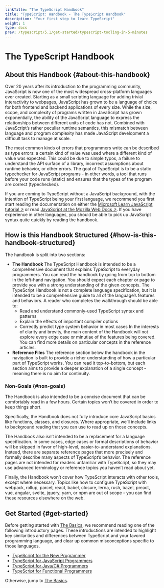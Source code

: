 ```yaml
---
linkTitle: "The TypeScript Handbook"
title: "TypeScript: Handbook - The TypeScript Handbook"
description: "Your first step to learn TypeScript"
weight: 1
type: docs
prev: /typescript/5.1/get-started/typescript-tooling-in-5-minutes
---
```


# The TypeScript Handbook

## About this Handbook {#about-this-handbook}

Over 20 years after its introduction to the programming community, JavaScript is now one of the most widespread cross-platform languages ever created. Starting as a small scripting language for adding trivial interactivity to webpages, JavaScript has grown to be a language of choice for both frontend and backend applications of every size. While the size, scope, and complexity of programs written in JavaScript has grown exponentially, the ability of the JavaScript language to express the relationships between different units of code has not. Combined with JavaScript’s rather peculiar runtime semantics, this mismatch between language and program complexity has made JavaScript development a difficult task to manage at scale.

The most common kinds of errors that programmers write can be described as type errors: a certain kind of value was used where a different kind of value was expected. This could be due to simple typos, a failure to understand the API surface of a library, incorrect assumptions about runtime behavior, or other errors. The goal of TypeScript is to be a static typechecker for JavaScript programs - in other words, a tool that runs before your code runs (static) and ensures that the types of the program are correct (typechecked).

If you are coming to TypeScript without a JavaScript background, with the intention of TypeScript being your first language, we recommend you first start reading the documentation on either the [Microsoft Learn JavaScript tutorial ↗](https://developer.microsoft.com/javascript/) or read [JavaScript at the Mozilla Web Docs ↗](https://developer.mozilla.org/docs/Web/JavaScript/Guide).
If you have experience in other languages, you should be able to pick up JavaScript syntax quite quickly by reading the handbook.

## How is this Handbook Structured {#how-is-this-handbook-structured}

The handbook is split into two sections:

- **The Handbook**
  The TypeScript Handbook is intended to be a comprehensive document that explains TypeScript to everyday programmers. You can read the handbook by going from top to bottom in the left-hand navigation.
  You should expect each chapter or page to provide you with a strong understanding of the given concepts. The TypeScript Handbook is not a complete language specification, but it is intended to be a comprehensive guide to all of the language’s features and behaviors.
  A reader who completes the walkthrough should be able to:
  - Read and understand commonly-used TypeScript syntax and patterns
  - Explain the effects of important compiler options
  - Correctly predict type system behavior in most cases
  In the interests of clarity and brevity, the main content of the Handbook will not explore every edge case or minutiae of the features being covered. You can find more details on particular concepts in the reference articles.
- **Reference Files**
  The reference section below the handbook in the navigation is built to provide a richer understanding of how a particular part of TypeScript works. You can read it top-to-bottom, but each section aims to provide a deeper explanation of a single concept - meaning there is no aim for continuity.

### Non-Goals {#non-goals}

The Handbook is also intended to be a concise document that can be comfortably read in a few hours. Certain topics won’t be covered in order to keep things short.

Specifically, the Handbook does not fully introduce core JavaScript basics like functions, classes, and closures. Where appropriate, we’ll include links to background reading that you can use to read up on those concepts.

The Handbook also isn’t intended to be a replacement for a language specification. In some cases, edge cases or formal descriptions of behavior will be skipped in favor of high-level, easier-to-understand explanations. Instead, there are separate reference pages that more precisely and formally describe many aspects of TypeScript’s behavior. The reference pages are not intended for readers unfamiliar with TypeScript, so they may use advanced terminology or reference topics you haven’t read about yet.

Finally, the Handbook won’t cover how TypeScript interacts with other tools, except where necessary. Topics like how to configure TypeScript with webpack, rollup, parcel, react, babel, closure, lerna, rush, bazel, preact, vue, angular, svelte, jquery, yarn, or npm are out of scope - you can find these resources elsewhere on the web.

## Get Started {#get-started}

Before getting started with [The Basics](/typescript/5.1/handbook/basic-types), we recommend reading one of the following introductory pages. These introductions are intended to highlight key similarities and differences between TypeScript and your favored programming language, and clear up common misconceptions specific to those languages.

- [TypeScript for the New Programmer](/typescript/5.1/get-started/typescript-from-scratch)
- [TypeScript for JavaScript Programmers](/typescript/5.1/get-started/typescript-in-5-minutes)
- [TypeScript for Java/C# Programmers](/typescript/5.1/get-started/typescript-in-5-minutes-oop)
- [TypeScript for Functional Programmers](/typescript/5.1/get-started/typescript-in-5-minutes-func)

Otherwise, jump to [The Basics](/typescript/5.1/handbook/basic-types).
